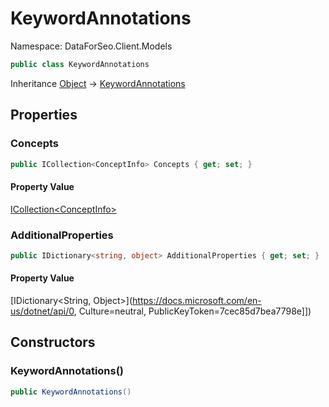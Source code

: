 # KeywordAnnotations

Namespace: DataForSeo.Client.Models

```csharp
public class KeywordAnnotations
```

Inheritance [Object](https://docs.microsoft.com/en-us/dotnet/api/Object) → [KeywordAnnotations](./KeywordAnnotations.md)

## Properties

### **Concepts**

```csharp
public ICollection<ConceptInfo> Concepts { get; set; }
```

#### Property Value

[ICollection&lt;ConceptInfo&gt;](./ConceptInfo.md)<br>

### **AdditionalProperties**

```csharp
public IDictionary<string, object> AdditionalProperties { get; set; }
```

#### Property Value

[IDictionary&lt;String, Object&gt;](https://docs.microsoft.com/en-us/dotnet/api/0, Culture=neutral, PublicKeyToken=7cec85d7bea7798e]])<br>

## Constructors

### **KeywordAnnotations()**

```csharp
public KeywordAnnotations()
```
